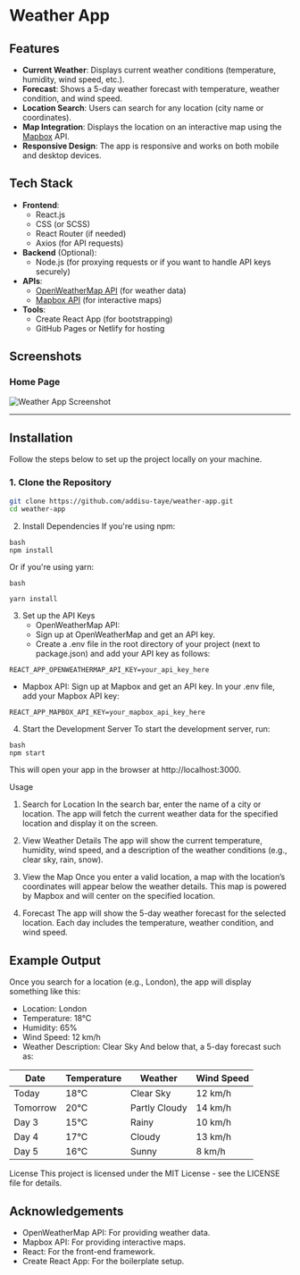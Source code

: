 
# Weather App



## Features

- **Current Weather**: Displays current weather conditions (temperature, humidity, wind speed, etc.).
- **Forecast**: Shows a 5-day weather forecast with temperature, weather condition, and wind speed.
- **Location Search**: Users can search for any location (city name or coordinates).
- **Map Integration**: Displays the location on an interactive map using the [Mapbox](https://www.mapbox.com/) API.
- **Responsive Design**: The app is responsive and works on both mobile and desktop devices.

## Tech Stack

- **Frontend**: 
  - React.js
  - CSS (or SCSS)
  - React Router (if needed)
  - Axios (for API requests)
- **Backend** (Optional):
  - Node.js (for proxying requests or if you want to handle API keys securely)
- **APIs**: 
  - [OpenWeatherMap API](https://openweathermap.org/api) (for weather data)
  - [Mapbox API](https://www.mapbox.com/) (for interactive maps)
- **Tools**:
  - Create React App (for bootstrapping)
  - GitHub Pages or Netlify for hosting

## Screenshots

### Home Page
![Weather App Screenshot](weather-app/src/assets/home.png)

---

## Installation

Follow the steps below to set up the project locally on your machine.

### 1. Clone the Repository

```bash
git clone https://github.com/addisu-taye/weather-app.git
cd weather-app
```
2. Install Dependencies
If you're using npm:

```
bash
npm install
```
Or if you're using yarn:
```
bash

yarn install
```
3. Set up the API Keys
    * OpenWeatherMap API:
    * Sign up at OpenWeatherMap and get an API key.
    * Create a .env file in the root directory of your  project (next to package.json) and add your API key as follows:
```
REACT_APP_OPENWEATHERMAP_API_KEY=your_api_key_here
```
- Mapbox API:
Sign up at Mapbox and get an API key.
In your .env file, add your Mapbox API key:
```
REACT_APP_MAPBOX_API_KEY=your_mapbox_api_key_here
```
4. Start the Development Server
To start the development server, run:
```
bash
npm start
```
This will open your app in the browser at http://localhost:3000.

Usage
1. Search for Location
In the search bar, enter the name of a city or location. The app will fetch the current weather data for the specified location and display it on the screen.

2. View Weather Details
The app will show the current temperature, humidity, wind speed, and a description of the weather conditions (e.g., clear sky, rain, snow).

3. View the Map
Once you enter a valid location, a map with the location’s coordinates will appear below the weather details. This map is powered by Mapbox and will center on the specified location.

4. Forecast
The app will show the 5-day weather forecast for the selected location. Each day includes the temperature, weather condition, and wind speed.

## Example Output

Once you search for a location (e.g., London), the app will display something like this:

- Location: London
- Temperature: 18°C
- Humidity: 65%
- Wind Speed: 12 km/h
- Weather Description: Clear Sky
And below that, a 5-day forecast such as:

|Date	|Temperature|	Weather |	Wind Speed|
|-------|-----------|-----------|--------------|
|Today	|18°C	|Clear Sky	|12 km/h
Tomorrow|	20°C|	Partly Cloudy	|14 km/h
Day 3	|15°C	|Rainy	|10 km/h|
Day 4	|17°C	|Cloudy	|13 km/h|
Day 5	|16°C	|Sunny	|8 km/h|


License
This project is licensed under the MIT License - see the LICENSE file for details.

## Acknowledgements

- OpenWeatherMap API: For providing weather data.
- Mapbox API: For providing interactive maps.
- React: For the front-end framework.
- Create React App: For the boilerplate setup.



